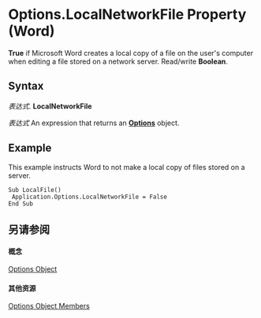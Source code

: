 
# Options.LocalNetworkFile Property (Word)

 **True** if Microsoft Word creates a local copy of a file on the user's computer when editing a file stored on a network server. Read/write **Boolean**.


## Syntax

 _表达式_. **LocalNetworkFile**

 _表达式_ An expression that returns an **[Options](873b7b99-3fe1-fd89-9ece-a9355cb827dc.md)** object.


## Example

This example instructs Word to not make a local copy of files stored on a server.


```
Sub LocalFile() 
 Application.Options.LocalNetworkFile = False 
End Sub
```


## 另请参阅


#### 概念


[Options Object](873b7b99-3fe1-fd89-9ece-a9355cb827dc.md)
#### 其他资源


[Options Object Members](http://msdn.microsoft.com/library/76cd9dfe-6bbb-4c3d-0bfc-79a62bedd15e%28Office.15%29.aspx)